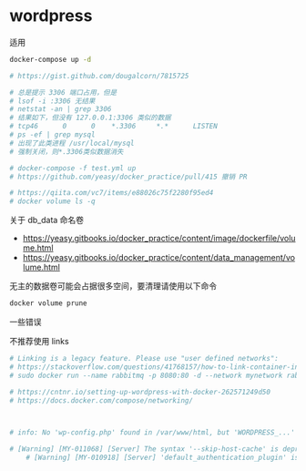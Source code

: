 # wordpress

适用

```bash
docker-compose up -d
```

```bash
# https://gist.github.com/dougalcorn/7815725

# 总是提示 3306 端口占用，但是
# lsof -i :3306 无结果
# netstat -an | grep 3306
# 结果如下，但没有 127.0.0.1:3306 类似的数据
# tcp46      0      0    *.3306     *.*      LISTEN
# ps -ef | grep mysql
# 出现了此类进程 /usr/local/mysql
# 强制关闭，则*.3306类似数据消失
```

```bash
# docker-compose -f test.yml up
# https://github.com/yeasy/docker_practice/pull/415 撤销 PR

# https://qiita.com/vc7/items/e88026c75f2280f95ed4
# docker volume ls -q
```

关于 db_data 命名卷

- https://yeasy.gitbooks.io/docker_practice/content/image/dockerfile/volume.html
- https://yeasy.gitbooks.io/docker_practice/content/data_management/volume.html

无主的数据卷可能会占据很多空间，要清理请使用以下命令

```bash
docker volume prune
```

一些错误

不推荐使用 links

```bash
# Linking is a legacy feature. Please use "user defined networks":
# https://stackoverflow.com/questions/41768157/how-to-link-container-in-docker/41768466
# sudo docker run --name rabbitmq -p 8080:80 -d --network mynetwork rabbitmq

# https://cntnr.io/setting-up-wordpress-with-docker-262571249d50
# https://docs.docker.com/compose/networking/



# info: No 'wp-config.php' found in /var/www/html, but 'WORDPRESS_...' variables supplied; copying 'wp-config-docker.php' (WORDPRESS_DB_HOST WORDPRESS_DB_NAME WORDPRESS_DB_PASSWORD WORDPRESS_DB_USER)

# [Warning] [MY-011068] [Server] The syntax '--skip-host-cache' is deprecated and will be removed in a future release. Please use SET GLOBAL host_cache_size=0 instead.
    # [Warning] [MY-010918] [Server] 'default_authentication_plugin' is deprecated and will be removed in a future release. Please use authentication_policy instead.

```
